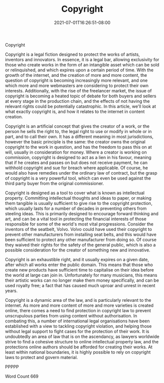 ﻿---
title: "Copyright"
date: 2021-07-01T16:26:51-08:00
description: "TXT Tips for Web Success"
featured_image: "/images/TXT.jpg"
tags: ["TXT"]
---

Copyright

Copyright is a legal fiction designed to protect the works of artists, inventors and innovators.  In essence, it is a legal bar, allowing exclusivity for those who create works in the form of an intangible asset which can be sold or relinquished, and which expires upon a certain period of time.  With the growth of the internet, and the creation of more and more content, the question of copyright is becoming increasingly more relevant, and one which more and more webmasters are considering to protect their own interests.  Additionally, with the rise of the freelancer market, the issue of copyright is becoming a heated topic of debate for both buyers and sellers at every stage in the production chain, and the effects of not having the relevant rights could be potentially catastrophic.  In this article, we'll look at what exactly copyright is, and how it relates to the internet in content creation.

Copyright is an artificial concept that gives the creator of a work, or the person he sells the right to, the legal right to use or modify in whole or in part, and to call their own.  It has a different meaning in most jurisdictions, however the basic principle is the same: the creator owns the original copyright to the work in question, and has the freedom to pass this on at will, usually in consideration for money.  Where a creator is working on commission, copyright is designed to act as a lien in his favour, meaning that if he creates and passes on but does not receive payment, he can withhold copyright and sue for breach where applicable.  Of course, he would also have remedies under the ordinary law of contract, but the grasp of copyright is a very powerful tool, which can even be used against the third party buyer from the original commissioner.

Copyright is designed as a tool to cover what is known as intellectual property.  Committing intellectual thoughts and ideas to paper, or making them tangible is usually sufficient to give rise to the copyright protection, which usually lasts for a number of decades in preventing others from steeling ideas.  This is primarily designed to encourage forward thinking and art, and can be a vital tool in protecting the financial interests of those responsible for some of the world's most vital progressions.  Consider the inventors of the seatbelt, Volvo.  Volvo could have used their copyright to prevent other manufacturers from installing seat belts, and this would have been sufficient to protect any other manufacturer from doing so.  Of course they waived their rights for the safety of the general public, which is also a possible consideration for the creator of something new and innovative.

Copyright is an exhaustible right, and it usually expires on a given date, after which all works enter the public domain.  This means that those who create new products have sufficient time to capitalise on their idea before the world at large can join in.  Unfortunately for many musicians, this means their artistic works can no longer make them money specifically, and can be used royalty free; a fact that has caused much uproar and unrest in recent years.

Copyright is a dynamic area of the law, and is particularly relevant to the internet.  As more and more content of more and more varieties is created online, there comes a need to find protection in copyright law to prevent unscrupulous parties from using content without authorisation.  In combating this, a number of international legal organisations have been established with a view to tackling copyright violation, and helping those without legal support to fight cases for the protection of their work.  It is undoubtedly an area of law that is on the ascendancy, as lawyers worldwide strive to find a cohesive structure to online intellectual property law, and the protections online authors should be afforded for creating their works.  At least within national boundaries, it is highly possible to rely on copyright laws to protect and govern material.  

PPPPP

Word Count 669

